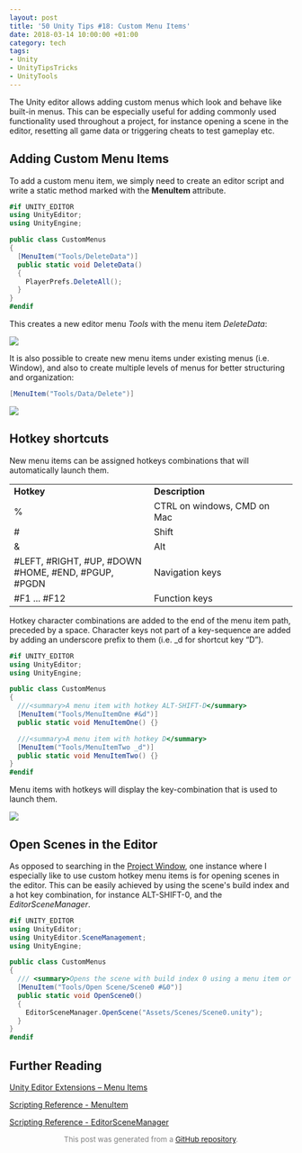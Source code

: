 ```yaml
---
layout: post
title: '50 Unity Tips #18: Custom Menu Items'
date: 2018-03-14 10:00:00 +01:00
category: tech
tags:
- Unity
- UnityTipsTricks
- UnityTools
---
```


The Unity editor allows adding custom menus which look and behave like built-in menus. This can be especially useful for adding commonly used functionality used throughout a project, for instance opening a scene in the editor, resetting all game data or triggering cheats to test gameplay etc.

## Adding Custom Menu Items

To add a custom menu item, we simply need to create an editor script and write a static method marked with the **MenuItem** attribute.

```C#
#if UNITY_EDITOR
using UnityEditor;
using UnityEngine;

public class CustomMenus
{
  [MenuItem("Tools/DeleteData")]
  public static void DeleteData()
  {
    PlayerPrefs.DeleteAll();
  }
}
#endif
```

This creates a new editor menu *Tools* with the menu item *DeleteData*:

![](https://raw.githubusercontent.com/defuncart/50-unity-tips/master/%2318-CustomMenuItems/images/customMenuItems1.png)

It is also possible to create new menu items under existing menus (i.e. Window), and also to create multiple levels of menus for better structuring and organization:

```C#
[MenuItem("Tools/Data/Delete")]
```

![](https://raw.githubusercontent.com/defuncart/50-unity-tips/master/%2318-CustomMenuItems/images/customMenuItems2.png)

## Hotkey shortcuts

New menu items can be assigned hotkeys combinations that will automatically launch them.

<table>
  <tr>
    <td><b>Hotkey</b></td>
    <td><b>Description</b></td>
  </tr>
  <tr>
    <td>%</td>
    <td>CTRL on windows, CMD on Mac</td>
  </tr>
  <tr>
    <td>#</td>
    <td>Shift</td>
  </tr>
  <tr>
    <td>&amp</td>
    <td>Alt</td>
  </tr>
  <tr>
    <td>#LEFT, #RIGHT, #UP, #DOWN<br>#HOME, #END, #PGUP, #PGDN</td>
    <td>Navigation keys</td>
  </tr>
  <tr>
    <td>#F1 ... #F12</td>
    <td>Function keys</td>
  </tr>
</table>

Hotkey character combinations are added to the end of the menu item path, preceded by a space. Character keys not part of a key-sequence are added by adding an underscore prefix to them (i.e. _d for shortcut key “D”).

```C#
#if UNITY_EDITOR
using UnityEditor;
using UnityEngine;

public class CustomMenus
{
  ///<summary>A menu item with hotkey ALT-SHIFT-D</summary>
  [MenuItem("Tools/MenuItemOne #&d")]
  public static void MenuItemOne() {}

  ///<summary>A menu item with hotkey D</summary>
  [MenuItem("Tools/MenuItemTwo _d")]
  public static void MenuItemTwo() {}
}
#endif
```

Menu items with hotkeys will display the key-combination that is used to launch them.

![](https://raw.githubusercontent.com/defuncart/50-unity-tips/master/%2318-CustomMenuItems/images/customMenuItems3.png)

## Open Scenes in the Editor

As opposed to searching in the [Project Window](https://docs.unity3d.com/Manual/ProjectView.html), one instance where I especially like to use custom hotkey menu items is for opening scenes in the editor. This can be easily achieved by using the scene's build index and a hot key combination, for instance ALT-SHIFT-0, and the *EditorSceneManager*.

```C#
#if UNITY_EDITOR
using UnityEditor;
using UnityEditor.SceneManagement;
using UnityEngine;

public class CustomMenus
{
  /// <summary>Opens the scene with build index 0 using a menu item or hotkey SHIFT-ALT-0.</summary>
  [MenuItem("Tools/Open Scene/Scene0 #&0")]
  public static void OpenScene0()
  {
    EditorSceneManager.OpenScene("Assets/Scenes/Scene0.unity");
  }
}
#endif
```

## Further Reading

[Unity Editor Extensions – Menu Items](https://unity3d.com/learn/tutorials/topics/interface-essentials/unity-editor-extensions-menu-items)

[Scripting Reference - MenuItem](https://docs.unity3d.com/ScriptReference/MenuItem.html)

[Scripting Reference - EditorSceneManager](https://docs.unity3d.com/ScriptReference/SceneManagement.EditorSceneManager.html)


<p align="center"><font size="-1" color="#828282">This post was generated from a <a href="https://github.com/defuncart/50-unity-tips/tree/master/%2318-CustomMenuItems">GitHub repository</a>.</font></p>
